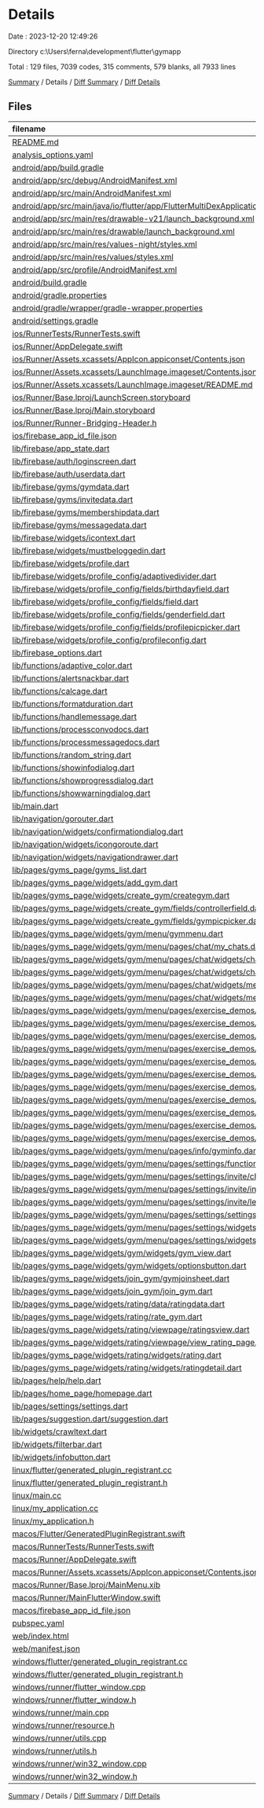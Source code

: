 # Details

Date : 2023-12-20 12:49:26

Directory c:\\Users\\ferna\\development\\flutter\\gymapp

Total : 129 files,  7039 codes, 315 comments, 579 blanks, all 7933 lines

[Summary](results.md) / Details / [Diff Summary](diff.md) / [Diff Details](diff-details.md)

## Files
| filename | language | code | comment | blank | total |
| :--- | :--- | ---: | ---: | ---: | ---: |
| [README.md](/README.md) | Markdown | 2 | 0 | 1 | 3 |
| [analysis_options.yaml](/analysis_options.yaml) | YAML | 3 | 22 | 4 | 29 |
| [android/app/build.gradle](/android/app/build.gradle) | Gradle | 55 | 5 | 12 | 72 |
| [android/app/src/debug/AndroidManifest.xml](/android/app/src/debug/AndroidManifest.xml) | XML | 3 | 4 | 1 | 8 |
| [android/app/src/main/AndroidManifest.xml](/android/app/src/main/AndroidManifest.xml) | XML | 28 | 6 | 2 | 36 |
| [android/app/src/main/java/io/flutter/app/FlutterMultiDexApplication.java](/android/app/src/main/java/io/flutter/app/FlutterMultiDexApplication.java) | Java | 13 | 9 | 4 | 26 |
| [android/app/src/main/res/drawable-v21/launch_background.xml](/android/app/src/main/res/drawable-v21/launch_background.xml) | XML | 4 | 7 | 2 | 13 |
| [android/app/src/main/res/drawable/launch_background.xml](/android/app/src/main/res/drawable/launch_background.xml) | XML | 4 | 7 | 2 | 13 |
| [android/app/src/main/res/values-night/styles.xml](/android/app/src/main/res/values-night/styles.xml) | XML | 9 | 9 | 1 | 19 |
| [android/app/src/main/res/values/styles.xml](/android/app/src/main/res/values/styles.xml) | XML | 9 | 9 | 1 | 19 |
| [android/app/src/profile/AndroidManifest.xml](/android/app/src/profile/AndroidManifest.xml) | XML | 3 | 4 | 1 | 8 |
| [android/build.gradle](/android/build.gradle) | Gradle | 28 | 3 | 5 | 36 |
| [android/gradle.properties](/android/gradle.properties) | Properties | 3 | 0 | 1 | 4 |
| [android/gradle/wrapper/gradle-wrapper.properties](/android/gradle/wrapper/gradle-wrapper.properties) | Properties | 5 | 0 | 1 | 6 |
| [android/settings.gradle](/android/settings.gradle) | Gradle | 17 | 0 | 5 | 22 |
| [ios/RunnerTests/RunnerTests.swift](/ios/RunnerTests/RunnerTests.swift) | Swift | 7 | 2 | 4 | 13 |
| [ios/Runner/AppDelegate.swift](/ios/Runner/AppDelegate.swift) | Swift | 12 | 0 | 2 | 14 |
| [ios/Runner/Assets.xcassets/AppIcon.appiconset/Contents.json](/ios/Runner/Assets.xcassets/AppIcon.appiconset/Contents.json) | JSON | 122 | 0 | 1 | 123 |
| [ios/Runner/Assets.xcassets/LaunchImage.imageset/Contents.json](/ios/Runner/Assets.xcassets/LaunchImage.imageset/Contents.json) | JSON | 23 | 0 | 1 | 24 |
| [ios/Runner/Assets.xcassets/LaunchImage.imageset/README.md](/ios/Runner/Assets.xcassets/LaunchImage.imageset/README.md) | Markdown | 3 | 0 | 2 | 5 |
| [ios/Runner/Base.lproj/LaunchScreen.storyboard](/ios/Runner/Base.lproj/LaunchScreen.storyboard) | XML | 36 | 1 | 1 | 38 |
| [ios/Runner/Base.lproj/Main.storyboard](/ios/Runner/Base.lproj/Main.storyboard) | XML | 25 | 1 | 1 | 27 |
| [ios/Runner/Runner-Bridging-Header.h](/ios/Runner/Runner-Bridging-Header.h) | C++ | 1 | 0 | 1 | 2 |
| [ios/firebase_app_id_file.json](/ios/firebase_app_id_file.json) | JSON | 7 | 0 | 0 | 7 |
| [lib/firebase/app_state.dart](/lib/firebase/app_state.dart) | Dart | 476 | 6 | 39 | 521 |
| [lib/firebase/auth/loginscreen.dart](/lib/firebase/auth/loginscreen.dart) | Dart | 56 | 1 | 3 | 60 |
| [lib/firebase/auth/userdata.dart](/lib/firebase/auth/userdata.dart) | Dart | 39 | 0 | 1 | 40 |
| [lib/firebase/gyms/gymdata.dart](/lib/firebase/gyms/gymdata.dart) | Dart | 32 | 0 | 1 | 33 |
| [lib/firebase/gyms/invitedata.dart](/lib/firebase/gyms/invitedata.dart) | Dart | 14 | 0 | 1 | 15 |
| [lib/firebase/gyms/membershipdata.dart](/lib/firebase/gyms/membershipdata.dart) | Dart | 24 | 0 | 1 | 25 |
| [lib/firebase/gyms/messagedata.dart](/lib/firebase/gyms/messagedata.dart) | Dart | 28 | 0 | 1 | 29 |
| [lib/firebase/widgets/icontext.dart](/lib/firebase/widgets/icontext.dart) | Dart | 23 | 0 | 3 | 26 |
| [lib/firebase/widgets/mustbeloggedin.dart](/lib/firebase/widgets/mustbeloggedin.dart) | Dart | 15 | 0 | 3 | 18 |
| [lib/firebase/widgets/profile.dart](/lib/firebase/widgets/profile.dart) | Dart | 88 | 0 | 4 | 92 |
| [lib/firebase/widgets/profile_config/adaptivedivider.dart](/lib/firebase/widgets/profile_config/adaptivedivider.dart) | Dart | 16 | 0 | 3 | 19 |
| [lib/firebase/widgets/profile_config/fields/birthdayfield.dart](/lib/firebase/widgets/profile_config/fields/birthdayfield.dart) | Dart | 55 | 0 | 5 | 60 |
| [lib/firebase/widgets/profile_config/fields/field.dart](/lib/firebase/widgets/profile_config/fields/field.dart) | Dart | 45 | 0 | 3 | 48 |
| [lib/firebase/widgets/profile_config/fields/genderfield.dart](/lib/firebase/widgets/profile_config/fields/genderfield.dart) | Dart | 80 | 0 | 4 | 84 |
| [lib/firebase/widgets/profile_config/fields/profilepicpicker.dart](/lib/firebase/widgets/profile_config/fields/profilepicpicker.dart) | Dart | 124 | 2 | 4 | 130 |
| [lib/firebase/widgets/profile_config/profileconfig.dart](/lib/firebase/widgets/profile_config/profileconfig.dart) | Dart | 137 | 0 | 4 | 141 |
| [lib/firebase_options.dart](/lib/firebase_options.dart) | Dart | 64 | 12 | 6 | 82 |
| [lib/functions/adaptive_color.dart](/lib/functions/adaptive_color.dart) | Dart | 6 | 0 | 2 | 8 |
| [lib/functions/alertsnackbar.dart](/lib/functions/alertsnackbar.dart) | Dart | 24 | 0 | 2 | 26 |
| [lib/functions/calcage.dart](/lib/functions/calcage.dart) | Dart | 9 | 0 | 1 | 10 |
| [lib/functions/formatduration.dart](/lib/functions/formatduration.dart) | Dart | 5 | 0 | 1 | 6 |
| [lib/functions/handlemessage.dart](/lib/functions/handlemessage.dart) | Dart | 43 | 2 | 3 | 48 |
| [lib/functions/processconvodocs.dart](/lib/functions/processconvodocs.dart) | Dart | 31 | 0 | 2 | 33 |
| [lib/functions/processmessagedocs.dart](/lib/functions/processmessagedocs.dart) | Dart | 11 | 0 | 2 | 13 |
| [lib/functions/random_string.dart](/lib/functions/random_string.dart) | Dart | 8 | 0 | 2 | 10 |
| [lib/functions/showinfodialog.dart](/lib/functions/showinfodialog.dart) | Dart | 21 | 0 | 2 | 23 |
| [lib/functions/showprogressdialog.dart](/lib/functions/showprogressdialog.dart) | Dart | 16 | 0 | 2 | 18 |
| [lib/functions/showwarningdialog.dart](/lib/functions/showwarningdialog.dart) | Dart | 32 | 0 | 2 | 34 |
| [lib/main.dart](/lib/main.dart) | Dart | 68 | 0 | 5 | 73 |
| [lib/navigation/gorouter.dart](/lib/navigation/gorouter.dart) | Dart | 70 | 0 | 2 | 72 |
| [lib/navigation/widgets/confirmationdialog.dart](/lib/navigation/widgets/confirmationdialog.dart) | Dart | 40 | 0 | 2 | 42 |
| [lib/navigation/widgets/icongoroute.dart](/lib/navigation/widgets/icongoroute.dart) | Dart | 18 | 0 | 2 | 20 |
| [lib/navigation/widgets/navigationdrawer.dart](/lib/navigation/widgets/navigationdrawer.dart) | Dart | 61 | 0 | 3 | 64 |
| [lib/pages/gyms_page/gyms_list.dart](/lib/pages/gyms_page/gyms_list.dart) | Dart | 74 | 0 | 4 | 78 |
| [lib/pages/gyms_page/widgets/add_gym.dart](/lib/pages/gyms_page/widgets/add_gym.dart) | Dart | 28 | 0 | 3 | 31 |
| [lib/pages/gyms_page/widgets/create_gym/creategym.dart](/lib/pages/gyms_page/widgets/create_gym/creategym.dart) | Dart | 195 | 0 | 5 | 200 |
| [lib/pages/gyms_page/widgets/create_gym/fields/controllerfield.dart](/lib/pages/gyms_page/widgets/create_gym/fields/controllerfield.dart) | Dart | 60 | 0 | 3 | 63 |
| [lib/pages/gyms_page/widgets/create_gym/fields/gympicpicker.dart](/lib/pages/gyms_page/widgets/create_gym/fields/gympicpicker.dart) | Dart | 137 | 2 | 4 | 143 |
| [lib/pages/gyms_page/widgets/gym/menu/gymmenu.dart](/lib/pages/gyms_page/widgets/gym/menu/gymmenu.dart) | Dart | 107 | 0 | 4 | 111 |
| [lib/pages/gyms_page/widgets/gym/menu/pages/chat/my_chats.dart](/lib/pages/gyms_page/widgets/gym/menu/pages/chat/my_chats.dart) | Dart | 72 | 0 | 4 | 76 |
| [lib/pages/gyms_page/widgets/gym/menu/pages/chat/widgets/chat_page.dart](/lib/pages/gyms_page/widgets/gym/menu/pages/chat/widgets/chat_page.dart) | Dart | 112 | 2 | 5 | 119 |
| [lib/pages/gyms_page/widgets/gym/menu/pages/chat/widgets/chat_tile.dart](/lib/pages/gyms_page/widgets/gym/menu/pages/chat/widgets/chat_tile.dart) | Dart | 91 | 0 | 2 | 93 |
| [lib/pages/gyms_page/widgets/gym/menu/pages/chat/widgets/messagecard.dart](/lib/pages/gyms_page/widgets/gym/menu/pages/chat/widgets/messagecard.dart) | Dart | 98 | 0 | 4 | 102 |
| [lib/pages/gyms_page/widgets/gym/menu/pages/chat/widgets/messagetyper.dart](/lib/pages/gyms_page/widgets/gym/menu/pages/chat/widgets/messagetyper.dart) | Dart | 66 | 0 | 5 | 71 |
| [lib/pages/gyms_page/widgets/gym/menu/pages/exercise_demos/demodata.dart](/lib/pages/gyms_page/widgets/gym/menu/pages/exercise_demos/demodata.dart) | Dart | 45 | 0 | 1 | 46 |
| [lib/pages/gyms_page/widgets/gym/menu/pages/exercise_demos/exercisedemo.dart](/lib/pages/gyms_page/widgets/gym/menu/pages/exercise_demos/exercisedemo.dart) | Dart | 95 | 0 | 3 | 98 |
| [lib/pages/gyms_page/widgets/gym/menu/pages/exercise_demos/exercisedemos.dart](/lib/pages/gyms_page/widgets/gym/menu/pages/exercise_demos/exercisedemos.dart) | Dart | 102 | 0 | 5 | 107 |
| [lib/pages/gyms_page/widgets/gym/menu/pages/exercise_demos/interfaces/demomaker.dart](/lib/pages/gyms_page/widgets/gym/menu/pages/exercise_demos/interfaces/demomaker.dart) | Dart | 172 | 0 | 4 | 176 |
| [lib/pages/gyms_page/widgets/gym/menu/pages/exercise_demos/interfaces/extraadvice.dart](/lib/pages/gyms_page/widgets/gym/menu/pages/exercise_demos/interfaces/extraadvice.dart) | Dart | 43 | 0 | 3 | 46 |
| [lib/pages/gyms_page/widgets/gym/menu/pages/exercise_demos/interfaces/video_viewer.dart](/lib/pages/gyms_page/widgets/gym/menu/pages/exercise_demos/interfaces/video_viewer.dart) | Dart | 61 | 0 | 6 | 67 |
| [lib/pages/gyms_page/widgets/gym/menu/pages/exercise_demos/interfaces/videopickfield.dart](/lib/pages/gyms_page/widgets/gym/menu/pages/exercise_demos/interfaces/videopickfield.dart) | Dart | 157 | 0 | 10 | 167 |
| [lib/pages/gyms_page/widgets/gym/menu/pages/exercise_demos/interfaces/widgets/tag.dart](/lib/pages/gyms_page/widgets/gym/menu/pages/exercise_demos/interfaces/widgets/tag.dart) | Dart | 41 | 0 | 3 | 44 |
| [lib/pages/gyms_page/widgets/gym/menu/pages/exercise_demos/interfaces/widgets/videoprogressbar.dart](/lib/pages/gyms_page/widgets/gym/menu/pages/exercise_demos/interfaces/widgets/videoprogressbar.dart) | Dart | 106 | 0 | 4 | 110 |
| [lib/pages/gyms_page/widgets/gym/menu/pages/exercise_demos/interfaces/workareasfield.dart](/lib/pages/gyms_page/widgets/gym/menu/pages/exercise_demos/interfaces/workareasfield.dart) | Dart | 101 | 0 | 4 | 105 |
| [lib/pages/gyms_page/widgets/gym/menu/pages/exercise_demos/viewdemodetails.dart](/lib/pages/gyms_page/widgets/gym/menu/pages/exercise_demos/viewdemodetails.dart) | Dart | 95 | 0 | 3 | 98 |
| [lib/pages/gyms_page/widgets/gym/menu/pages/info/gyminfo.dart](/lib/pages/gyms_page/widgets/gym/menu/pages/info/gyminfo.dart) | Dart | 75 | 0 | 3 | 78 |
| [lib/pages/gyms_page/widgets/gym/menu/pages/settings/functions/useroptionsmenu.dart](/lib/pages/gyms_page/widgets/gym/menu/pages/settings/functions/useroptionsmenu.dart) | Dart | 64 | 0 | 2 | 66 |
| [lib/pages/gyms_page/widgets/gym/menu/pages/settings/invite/choosevaluedialog.dart](/lib/pages/gyms_page/widgets/gym/menu/pages/settings/invite/choosevaluedialog.dart) | Dart | 90 | 0 | 5 | 95 |
| [lib/pages/gyms_page/widgets/gym/menu/pages/settings/invite/invitesettings.dart](/lib/pages/gyms_page/widgets/gym/menu/pages/settings/invite/invitesettings.dart) | Dart | 121 | 0 | 4 | 125 |
| [lib/pages/gyms_page/widgets/gym/menu/pages/settings/invite/lengthinputdialog.dart](/lib/pages/gyms_page/widgets/gym/menu/pages/settings/invite/lengthinputdialog.dart) | Dart | 63 | 0 | 4 | 67 |
| [lib/pages/gyms_page/widgets/gym/menu/pages/settings/settings.dart](/lib/pages/gyms_page/widgets/gym/menu/pages/settings/settings.dart) | Dart | 84 | 0 | 3 | 87 |
| [lib/pages/gyms_page/widgets/gym/menu/pages/settings/widgets/option.dart](/lib/pages/gyms_page/widgets/gym/menu/pages/settings/widgets/option.dart) | Dart | 16 | 0 | 3 | 19 |
| [lib/pages/gyms_page/widgets/gym/menu/pages/settings/widgets/usersettingstile.dart](/lib/pages/gyms_page/widgets/gym/menu/pages/settings/widgets/usersettingstile.dart) | Dart | 115 | 0 | 6 | 121 |
| [lib/pages/gyms_page/widgets/gym/widgets/gym_view.dart](/lib/pages/gyms_page/widgets/gym/widgets/gym_view.dart) | Dart | 166 | 0 | 4 | 170 |
| [lib/pages/gyms_page/widgets/gym/widgets/optionsbutton.dart](/lib/pages/gyms_page/widgets/gym/widgets/optionsbutton.dart) | Dart | 31 | 0 | 3 | 34 |
| [lib/pages/gyms_page/widgets/join_gym/gymjoinsheet.dart](/lib/pages/gyms_page/widgets/join_gym/gymjoinsheet.dart) | Dart | 97 | 0 | 4 | 101 |
| [lib/pages/gyms_page/widgets/join_gym/join_gym.dart](/lib/pages/gyms_page/widgets/join_gym/join_gym.dart) | Dart | 77 | 0 | 4 | 81 |
| [lib/pages/gyms_page/widgets/rating/data/ratingdata.dart](/lib/pages/gyms_page/widgets/rating/data/ratingdata.dart) | Dart | 33 | 0 | 1 | 34 |
| [lib/pages/gyms_page/widgets/rating/rate_gym.dart](/lib/pages/gyms_page/widgets/rating/rate_gym.dart) | Dart | 102 | 0 | 4 | 106 |
| [lib/pages/gyms_page/widgets/rating/viewpage/ratingsview.dart](/lib/pages/gyms_page/widgets/rating/viewpage/ratingsview.dart) | Dart | 50 | 0 | 5 | 55 |
| [lib/pages/gyms_page/widgets/rating/viewpage/view_rating_page.dart](/lib/pages/gyms_page/widgets/rating/viewpage/view_rating_page.dart) | Dart | 107 | 0 | 5 | 112 |
| [lib/pages/gyms_page/widgets/rating/widgets/rating.dart](/lib/pages/gyms_page/widgets/rating/widgets/rating.dart) | Dart | 97 | 0 | 3 | 100 |
| [lib/pages/gyms_page/widgets/rating/widgets/ratingdetail.dart](/lib/pages/gyms_page/widgets/rating/widgets/ratingdetail.dart) | Dart | 52 | 0 | 3 | 55 |
| [lib/pages/help/help.dart](/lib/pages/help/help.dart) | Dart | 34 | 0 | 4 | 38 |
| [lib/pages/home_page/homepage.dart](/lib/pages/home_page/homepage.dart) | Dart | 27 | 0 | 4 | 31 |
| [lib/pages/settings/settings.dart](/lib/pages/settings/settings.dart) | Dart | 19 | 0 | 4 | 23 |
| [lib/pages/suggestion.dart/suggestion.dart](/lib/pages/suggestion.dart/suggestion.dart) | Dart | 21 | 0 | 4 | 25 |
| [lib/widgets/crawltext.dart](/lib/widgets/crawltext.dart) | Dart | 56 | 0 | 7 | 63 |
| [lib/widgets/filterbar.dart](/lib/widgets/filterbar.dart) | Dart | 13 | 0 | 3 | 16 |
| [lib/widgets/infobutton.dart](/lib/widgets/infobutton.dart) | Dart | 34 | 0 | 3 | 37 |
| [linux/flutter/generated_plugin_registrant.cc](/linux/flutter/generated_plugin_registrant.cc) | C++ | 11 | 4 | 5 | 20 |
| [linux/flutter/generated_plugin_registrant.h](/linux/flutter/generated_plugin_registrant.h) | C++ | 5 | 5 | 6 | 16 |
| [linux/main.cc](/linux/main.cc) | C++ | 5 | 0 | 2 | 7 |
| [linux/my_application.cc](/linux/my_application.cc) | C++ | 74 | 11 | 20 | 105 |
| [linux/my_application.h](/linux/my_application.h) | C++ | 7 | 7 | 5 | 19 |
| [macos/Flutter/GeneratedPluginRegistrant.swift](/macos/Flutter/GeneratedPluginRegistrant.swift) | Swift | 22 | 3 | 4 | 29 |
| [macos/RunnerTests/RunnerTests.swift](/macos/RunnerTests/RunnerTests.swift) | Swift | 7 | 2 | 4 | 13 |
| [macos/Runner/AppDelegate.swift](/macos/Runner/AppDelegate.swift) | Swift | 8 | 0 | 2 | 10 |
| [macos/Runner/Assets.xcassets/AppIcon.appiconset/Contents.json](/macos/Runner/Assets.xcassets/AppIcon.appiconset/Contents.json) | JSON | 68 | 0 | 1 | 69 |
| [macos/Runner/Base.lproj/MainMenu.xib](/macos/Runner/Base.lproj/MainMenu.xib) | XML | 343 | 0 | 1 | 344 |
| [macos/Runner/MainFlutterWindow.swift](/macos/Runner/MainFlutterWindow.swift) | Swift | 12 | 0 | 4 | 16 |
| [macos/firebase_app_id_file.json](/macos/firebase_app_id_file.json) | JSON | 7 | 0 | 0 | 7 |
| [pubspec.yaml](/pubspec.yaml) | YAML | 40 | 57 | 14 | 111 |
| [web/index.html](/web/index.html) | HTML | 38 | 16 | 6 | 60 |
| [web/manifest.json](/web/manifest.json) | JSON | 35 | 0 | 1 | 36 |
| [windows/flutter/generated_plugin_registrant.cc](/windows/flutter/generated_plugin_registrant.cc) | C++ | 21 | 4 | 5 | 30 |
| [windows/flutter/generated_plugin_registrant.h](/windows/flutter/generated_plugin_registrant.h) | C++ | 5 | 5 | 6 | 16 |
| [windows/runner/flutter_window.cpp](/windows/runner/flutter_window.cpp) | C++ | 49 | 7 | 16 | 72 |
| [windows/runner/flutter_window.h](/windows/runner/flutter_window.h) | C++ | 20 | 5 | 9 | 34 |
| [windows/runner/main.cpp](/windows/runner/main.cpp) | C++ | 30 | 4 | 10 | 44 |
| [windows/runner/resource.h](/windows/runner/resource.h) | C++ | 9 | 6 | 2 | 17 |
| [windows/runner/utils.cpp](/windows/runner/utils.cpp) | C++ | 54 | 2 | 10 | 66 |
| [windows/runner/utils.h](/windows/runner/utils.h) | C++ | 8 | 6 | 6 | 20 |
| [windows/runner/win32_window.cpp](/windows/runner/win32_window.cpp) | C++ | 210 | 24 | 55 | 289 |
| [windows/runner/win32_window.h](/windows/runner/win32_window.h) | C++ | 48 | 31 | 24 | 103 |

[Summary](results.md) / Details / [Diff Summary](diff.md) / [Diff Details](diff-details.md)
